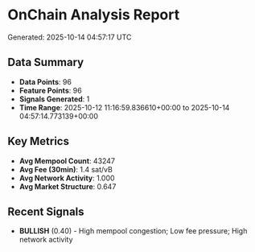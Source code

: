 # OnChain Analysis Report
Generated: 2025-10-14 04:57:17 UTC

## Data Summary
- **Data Points**: 96
- **Feature Points**: 96
- **Signals Generated**: 1
- **Time Range**: 2025-10-12 11:16:59.836610+00:00 to 2025-10-14 04:57:14.773139+00:00

## Key Metrics
- **Avg Mempool Count**: 43247
- **Avg Fee (30min)**: 1.4 sat/vB
- **Avg Network Activity**: 1.000
- **Avg Market Structure**: 0.647

## Recent Signals
- **BULLISH** (0.40) - High mempool congestion; Low fee pressure; High network activity
